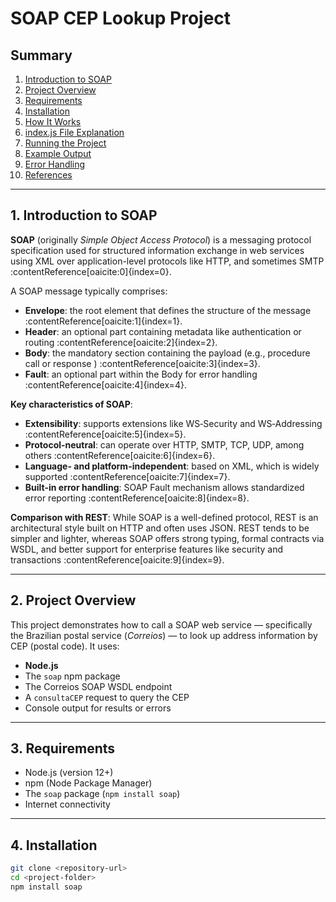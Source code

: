 # SOAP CEP Lookup Project

## Summary
1. [Introduction to SOAP](#introduction-to-soap)  
2. [Project Overview](#project-overview)  
3. [Requirements](#requirements)  
4. [Installation](#installation)  
5. [How It Works](#how-it-works)  
6. [index.js File Explanation](#indexjs-file-explanation)  
7. [Running the Project](#running-the-project)  
8. [Example Output](#example-output)  
9. [Error Handling](#error-handling)  
10. [References](#references)  

---

## 1. Introduction to SOAP

**SOAP** (originally *Simple Object Access Protocol*) is a messaging protocol specification used for structured information exchange in web services using XML over application-level protocols like HTTP, and sometimes SMTP :contentReference[oaicite:0]{index=0}.

A SOAP message typically comprises:
- **Envelope**: the root element that defines the structure of the message :contentReference[oaicite:1]{index=1}.  
- **Header**: an optional part containing metadata like authentication or routing :contentReference[oaicite:2]{index=2}.  
- **Body**: the mandatory section containing the payload (e.g., procedure call or response ) :contentReference[oaicite:3]{index=3}.  
- **Fault**: an optional part within the Body for error handling :contentReference[oaicite:4]{index=4}.

**Key characteristics of SOAP**:
- **Extensibility**: supports extensions like WS‑Security and WS‑Addressing :contentReference[oaicite:5]{index=5}.   
- **Protocol-neutral**: can operate over HTTP, SMTP, TCP, UDP, among others :contentReference[oaicite:6]{index=6}.  
- **Language- and platform-independent**: based on XML, which is widely supported :contentReference[oaicite:7]{index=7}.  
- **Built-in error handling**: SOAP Fault mechanism allows standardized error reporting :contentReference[oaicite:8]{index=8}.

**Comparison with REST**: While SOAP is a well-defined protocol, REST is an architectural style built on HTTP and often uses JSON. REST tends to be simpler and lighter, whereas SOAP offers strong typing, formal contracts via WSDL, and better support for enterprise features like security and transactions :contentReference[oaicite:9]{index=9}.

---

## 2. Project Overview

This project demonstrates how to call a SOAP web service — specifically the Brazilian postal service (*Correios*) — to look up address information by CEP (postal code). It uses:
- **Node.js**
- The `soap` npm package
- The Correios SOAP WSDL endpoint
- A `consultaCEP` request to query the CEP
- Console output for results or errors

---

## 3. Requirements

- Node.js (version 12+)
- npm (Node Package Manager)
- The `soap` package (`npm install soap`)
- Internet connectivity

---

## 4. Installation

```bash
git clone <repository-url>
cd <project-folder>
npm install soap
